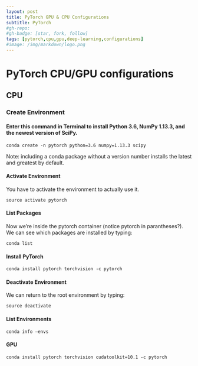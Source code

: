 ```yaml
---
layout: post
title: PyTorch GPU & CPU Configurations
subtitle: PyTorch
#gh-repo:
#gh-badge: [star, fork, follow]
tags: [pytorch,cpu,gpu,deep-learning,configurations]
#image: /img/markdown/logo.png
---
```

# PyTorch CPU/GPU configurations


## CPU

### Create Environment

#### Enter this command in Terminal to install Python 3.6, NumPy 1.13.3, and the newest version of SciPy.

	conda create -n pytorch python=3.6 numpy=1.13.3 scipy

Note: including a conda package without a version number installs the latest and greatest by default.

#### Activate Environment

You have to activate the environment to actually use it.

	source activate pytorch

#### List Packages

Now we’re inside the pytorch container (notice pytorch in parantheses?). We can see which packages are installed by typing:

	conda list

#### Install PyTorch

	conda install pytorch torchvision -c pytorch

#### Deactivate Environment

We can return to the root environment by typing:

	source deactivate

#### List Environments

	conda info –envs

#### GPU

	conda install pytorch torchvision cudatoolkit=10.1 -c pytorch
